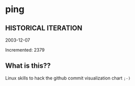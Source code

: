 # ping

## HISTORICAL ITERATION
2003-12-07

Incremented: 2379

## What is this?? 
Linux skills to hack the github commit visualization chart `;-)`
